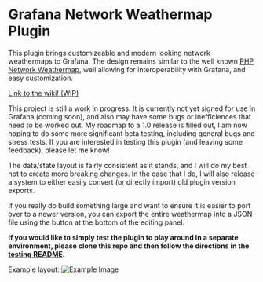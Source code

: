 # Grafana Network Weathermap Plugin

This plugin brings customizeable and modern looking network weathermaps to Grafana. The design remains similar to the well known [PHP Network Weathermap](https://www.network-weathermap.com/), well allowing for interoperability with Grafana, and easy customization.

[Link to the wiki! (WIP)](https://grafana-weathermap.seth.cx/)

This project is still a work in progress. It is currently not yet signed for use in Grafana (coming soon), and also may have some bugs or inefficiences that need to be worked out. My roadmap to a 1.0 release is filled out, I am now hoping to do some more significant beta testing, including general bugs and stress tests. If you are interested in testing this plugin (and leaving some feedback), please let me know!

The data/state layout is fairly consistent as it stands, and I will do my best not to create more breaking changes. In the case that I do, I will also release a system to either easily convert (or directly import) old plugin version exports.

If you really do build something large and want to ensure it is easier to port over to a newer version, you can export the entire weathermap into a JSON file using the button at the bottom of the editing panel.

**If you would like to simply test the plugin to play around in a separate environment, please clone this repo and then follow the directions in the [testing README](https://github.com/knightss27/grafana-network-weathermap/tree/main/testing#readme).**

Example layout:
![Example Image](https://github.com/knightss27/grafana-network-weathermap/blob/main/src/img/general-example.svg)
